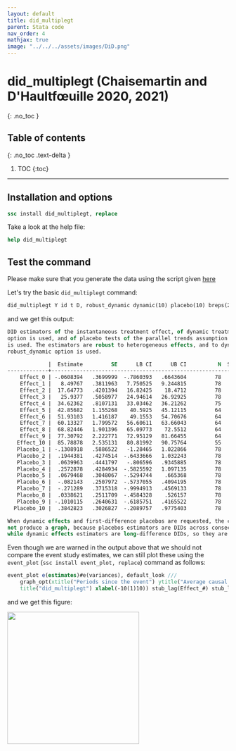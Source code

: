 ```yaml
---
layout: default
title: did_multiplegt
parent: Stata code
nav_order: 4
mathjax: true
image: "../../../assets/images/DiD.png"
---
```


# did_multiplegt (Chaisemartin and D'Haultfœuille 2020, 2021)
{: .no_toc }

## Table of contents
{: .no_toc .text-delta }

1. TOC
{:toc}

---



## Installation and options

```stata
ssc install did_multiplegt, replace
```

Take a look at the help file:

```stata
help did_multiplegt
```




## Test the command

Please make sure that you generate the data using the script given [here](https://asjadnaqvi.github.io/DiD/docs/code/06_03_data/) 

Let's try the basic `did_multiplegt` command:


```stata
did_multiplegt Y id t D, robust_dynamic dynamic(10) placebo(10) breps(20) cluster(id)
```

and we get this output:

```stata
DID estimators of the instantaneous treatment effect, of dynamic treatment effects if the dynamic 
option is used, and of placebo tests of the parallel trends assumption if the placebo option 
is used. The estimators are robust to heterogeneous effects, and to dynamic effects if the 
robust_dynamic option is used.

             |  Estimate         SE      LB CI      UB CI          N  Switchers 
-------------+------------------------------------------------------------------
    Effect_0 | -.0608394   .3699999  -.7860393   .6643604         78         23 
    Effect_1 |   8.49767   .3811963   7.750525   9.244815         78         23 
    Effect_2 |  17.64773   .4201394   16.82425    18.4712         78         23 
    Effect_3 |   25.9377   .5058977   24.94614   26.92925         78         23 
    Effect_4 |  34.62362   .8107131   33.03462   36.21262         75         23 
    Effect_5 |  42.85682   1.155268    40.5925   45.12115         64         19 
    Effect_6 |  51.93103   1.416187    49.1553   54.70676         64         19 
    Effect_7 |  60.13327   1.799572   56.60611   63.66043         64         19 
    Effect_8 |  68.82446   1.901396   65.09773    72.5512         64         19 
    Effect_9 |  77.30792   2.222771   72.95129   81.66455         64         19 
   Effect_10 |  85.78878   2.535131   80.81992   90.75764         55         19 
   Placebo_1 | -.1308918   .5886522   -1.28465   1.022866         78         23 
   Placebo_2 |  .1944381   .4274514  -.6433666   1.032243         78         23 
   Placebo_3 |  .0639963   .4441797   -.806596   .9345885         78         23 
   Placebo_4 |  .2572878   .4284934  -.5825592   1.097135         78         23 
   Placebo_5 |  .0679468   .3048067  -.5294744    .665368         78         23 
   Placebo_6 |  -.082143   .2507972  -.5737055   .4094195         78         23 
   Placebo_7 |  -.271289   .3715318  -.9994913   .4569133         78         23 
   Placebo_8 |  .0338621   .2511709  -.4584328    .526157         78         23 
   Placebo_9 | -.1010115   .2640631  -.6185751   .4165522         78         23 
  Placebo_10 |  .3842823   .3026827  -.2089757   .9775403         78         23 

When dynamic effects and first-difference placebos are requested, the command does
not produce a graph, because placebos estimators are DIDs across consecutive time periods,
while dynamic effects estimators are long-difference DIDs, so they are not really comparable.
```

Even though we are warned in the output above that we should not compare the event study estimates, we can still plot these using the `event_plot` (`ssc install event_plot, replace`) command as follows: 


```stata
event_plot e(estimates)#e(variances), default_look ///
	graph_opt(xtitle("Periods since the event") ytitle("Average causal effect") ///
	title("did_multiplegt") xlabel(-10(1)10)) stub_lag(Effect_#) stub_lead(Placebo_#) together
```

and we get this figure:

<img src="../../../assets/images/cd_3.png" height="300">


